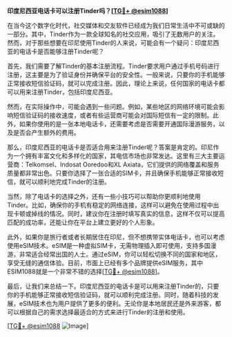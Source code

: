**印度尼西亚电话卡可以注册Tinder吗？[[TG💪+ @esim1088](https://t.me/s/esim1088)]**

在当今这个数字化时代，社交媒体和交友软件已经成为我们日常生活中不可或缺的一部分。其中，Tinder作为一款全球知名的社交应用，吸引了无数用户的关注。然而，对于那些想要在印尼使用Tinder的人来说，可能会有一个疑问：印度尼西亚的电话卡是否能够注册Tinder呢？

首先，我们需要了解Tinder的基本注册流程。Tinder要求用户通过手机号码进行注册，这主要是为了验证身份并确保平台的安全性。一般来说，只要你的手机能够正常接收短信验证码，就可以完成注册。因此，理论上来说，任何国家的电话卡都可以用来注册Tinder，包括印度尼西亚。

然而，在实际操作中，可能会遇到一些问题。例如，某些地区的网络环境可能会影响短信验证码的接收速度，或者有些运营商可能会对国际短信有一定的限制。此外，如果你使用的是一张本地电话卡，还需要考虑是否需要开通国际漫游服务，以及是否会产生额外的费用。

那么，印度尼西亚的电话卡是否适合用来注册Tinder呢？答案是肯定的。印尼作为一个拥有丰富文化和多样化的国家，其电信市场也非常发达。这里有三大主要运营商：Telkomsel、Indosat Ooredoo和XL Axiata，它们提供的网络覆盖和服务质量都非常出色。只要你选择了一张合适的SIM卡，并且确保手机能够正常接收短信，就可以顺利地完成Tinder的注册。

当然，除了电话卡的选择之外，还有一些小技巧可以帮助你更顺利地使用Tinder。比如，确保你的手机有稳定的网络连接，这样可以避免在使用过程中出现卡顿或掉线的情况。同时，建议你在注册时填写真实的信息，这样不仅可以提高匹配的成功率，还能让你在平台上建立更好的个人形象。

此外，如果你是旅行者或者长期居住在印尼，但不想携带实体电话卡，也可以考虑使用eSIM技术。eSIM是一种虚拟SIM卡，无需物理插入即可使用，支持多国漫游，非常适合经常出国的人士。通过eSIM，你可以轻松切换不同的国家和地区，享受无缝的通信体验。目前，市面上已经有多个品牌提供eSIM服务，其中ESIM1088就是一个非常不错的选择[[TG💪+ @esim1088](https://t.me/s/esim1088)]。

最后，让我们来总结一下。印度尼西亚的电话卡是可以用来注册Tinder的，只要你的手机能够正常接收短信验证码，就可以顺利完成注册。同时，随着科技的发展，eSIM技术也为用户提供了更多的便利。无论你是本地居民还是外来游客，都可以根据自己的需求选择最适合的方式来进行Tinder的注册和使用。

[[TG💪+ @esim1088](https://t.me/s/esim1088) ![Image](https://i.postimg.cc/4NQfJmqS/Snipaste-2025-05-13-00-14-12.png)]
